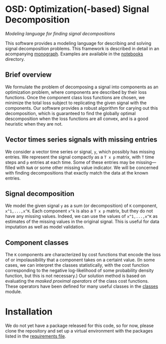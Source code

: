 # OSD: Optimization(-based) Signal Decomposition
_Modeling language for finding signal decompositions_

This software provides a modeling language for describing and solving signal decomposition problems. This framework is described in detail in an acompanying [monograph](https://web.stanford.edu/~boyd/papers/sig_decomp_mprox.html). Examples are available in the [notebooks](notebooks/) directory.

## Brief overview

We formulate the problem of decomposing a signal into components as an optimization problem, where components are described by their loss functions. Once the component class loss functions are chosen, we minimize the total loss subject to replicating the given signal with the components. Our software provides a robust algorithm for carying out this decomposition, which is guaranteed to find the globally optimal descomposition when the loss functions are all convex, and is a good heuristic when they are not.

## Vector times series signals with missing entries

We consider a vector time series or signal, `y`, which possibly has missing entries. We represent the signal compactly as a `T x p` matrix, with `T` time steps and `p` entries at each time. Some of these entries may be missing—filled with `NaN` or some other missing value indicator. We will be concerned with finding decompositions that exactly match the data at the known entries.

## Signal decomposition

We model the given signal `y` as a sum (or decomposition) of `K` component, `x^1,...,x^K`. Each component `x^k` is also a `T x p` matrix, but they do not have any missing values. Indeed, we can use the values of `x^1,...,x^K` as estimates of the missing values in the original signal. This is useful for data imputation as well as model validation.

## Component classes

The `K` components are characterized by cost functions that encode the loss of or impolausibility that a component takes on a certaint value. (In some cases, we can interpret the classes statistically, with the cost function corresponding to the negative log-likelihood of some probability density function, but this is not necessary.) Our solution method is based on evaluating the _masked proximal operators_ of the class cost functions. These operators have been defined for many useful classes in the [classes](osd/classes/) module.

# Installation

We do not yet have a package released for this code, so for now, please clone the repository and set up a virtual environment with the packages listed in the [requirements file](requirements.txt).
